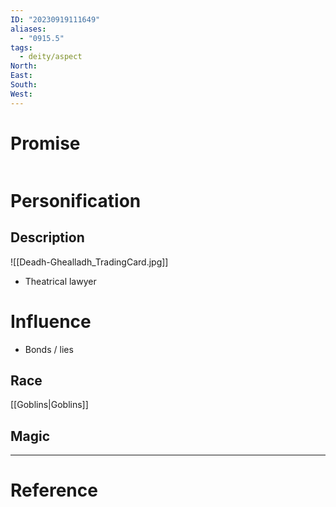 ```yaml
---
ID: "20230919111649"
aliases:
  - "0915.5"
tags:
  - deity/aspect
North: 
East: 
South: 
West:
---
```

# Promise

```toc
```

# Personification



## Description

![[Deadh-Ghealladh_TradingCard.jpg]]

- Theatrical lawyer

# Influence

- Bonds / lies

## Race

[[Goblins|Goblins]]

## Magic

---
# Reference